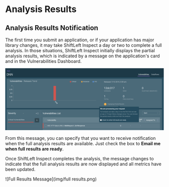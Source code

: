 # Analysis Results

## Analysis Results Notification

The first time you submit an application, or if your application has major library changes, it may take ShiftLeft Inspect a day or two to complete a full analysis. In those situations, ShiftLeft Inspect initially displays the partial analysis results, which is indicated by a message on the application's card and in the Vulnerabilities Dashboard. 

 ![Partial Results Message](img/partial-results.png)

From this message, you can specify that you want to receive notification when the full analysis results are available. Just check the box to **Email me when full results are ready**. 

Once ShiftLeft Inspect completes the analysis, the message changes to indicate that the full analysis results are now displayed and all metrics have been updated.

![Full Results Message](img/full results.png)
